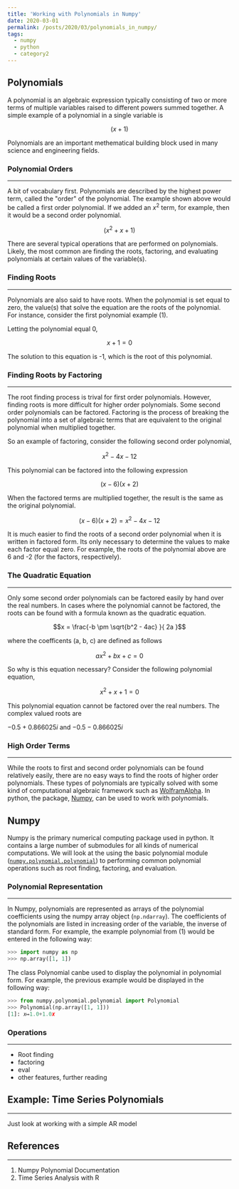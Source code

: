 ```yaml
---
title: 'Working with Polynomials in Numpy'
date: 2020-03-01
permalink: /posts/2020/03/polynomials_in_numpy/
tags:
  - numpy
  - python
  - category2
---
```


## Polynomials

A polynomial is an algebraic expression typically consisting of two or 
  more terms of multiple variables raised to different powers summed together.
A simple example of a polynomial in a single variable is

$$\left( x + 1 \right)$$

Polynomials are an important methematical building block used in many science and engineering fields.

### Polynomial Orders

-----------------

A bit of vocabulary first.
Polynomials are described by the highest power term, called the "order" of the polynomial.
The example shown above would be called a first order polynomial.
If we added an $x^2$ term, for example, then it would be a second order polynomial.

$$\left( x^2 + x + 1 \right)$$

There are several typical operations that are performed on polynomials.
Likely, the most common are finding the roots, factoring, and evaluating polynomials at certain values of the variable(s).

### Finding Roots

-----------------

Polynomials are also said to have roots.
When the polynomial is set equal to zero, the value(s) that solve the equation are the roots of the polynomial.
For instance, consider the first polynomial example (1).

Letting the polynomial equal 0,

$$x + 1 = 0$$

The solution to this equation is -1, which is the root of this polynomial.

### Finding Roots by Factoring

-----------------

The root finding process is trival for first order polynomials.
However, finding roots is more difficult for higher order polynomials.
Some second order polynomials can be factored.
Factoring is the process of breaking the polynomial into a set of algebraic terms that are equivalent to the original polynomial when multiplied together.

So an example of factoring, consider the following second order polynomial,

$$x^2 - 4x - 12$$

This polynomial can be factored into the following expression

$$\left( x - 6 \right) \left( x + 2 \right)$$

When the factored terms are multiplied together, the result is the same as the original polynomial.

$$\left( x - 6 \right) \left( x + 2 \right) = x^2 - 4x - 12$$

It is much easier to find the roots of a second order polynomial when it is written in factored form.
Its only necessary to determine the values to make each factor equal zero.
For example, the roots of the polynomial above are 6 and -2 (for the factors, respectively).

### The Quadratic Equation

-----------------

Only some second order polynomials can be factored easily by hand over the real numbers.
In cases where the polynomial cannot be factored, the roots can be found with a formula known as the quadratic equation.

$$x = \frac{-b \pm  \sqrt{b^2 - 4ac} }{ 2a }$$

where the coefficents (a, b, c) are defined as follows

$$a x^2 + b x + c = 0$$

So why is this equation necessary?
Consider the following polynomial equation,

$$x^2 + x + 1 = 0$$

This polynomial equation cannot be factored over the real numbers.
The complex valued roots are

$-0.5 + 0.866025i$ and $-0.5 - 0.866025i$

### High Order Terms

-----------------

While the roots to first and second order polynomials can be found relatively easily,
there are no easy ways to find the roots of higher order polynomials.
These types of polynomials are typically solved with some kind of computational algebraic framework such as [WolframAlpha](https://www.wolframalpha.com/).
In python, the package, [Numpy](https://numpy.org/), can be used to work with polynomials.

## Numpy

Numpy is the primary numerical computing package used in python.
It contains a large number of submodules for all kinds of numerical computations.
We will look at the using the basic polynomial module 
([`numpy.polynomial.polynomial`](https://docs.scipy.org/doc/numpy/reference/routines.polynomials.polynomial.html))
to performing common polynomial operations such as root finding, factoring, and evaluation.

### Polynomial Representation

-----------------

In Numpy, polynomials are represented as arrays of the polynomial coefficients using the numpy array object (`np.ndarray`).
The coefficients of the polynomials are listed in increasing order of the variable, the inverse of standard form.
For example, the example polynomial from (1) would be entered in the following way:

```python
>>> import numpy as np
>>> np.array([1, 1])
```

The class Polynomial canbe used to display the polynomial in polynomial form.
For example, the previous example would be displayed in the following way:

```python
>>> from numpy.polynomial.polynomial import Polynomial
>>> Polynomial(np.array([1, 1]))
[1]: 𝑥↦1.0+1.0𝑥
```

### Operations

-----------------

* Root finding
* factoring
* eval
* other features, further reading

## Example: Time Series Polynomials

-----------------

Just look at working with a simple AR model

## References

-----------------

1. Numpy Polynomial Documentation
2. Time Series Analysis with R
